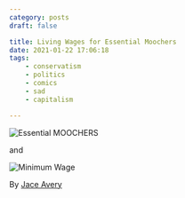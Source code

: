 ```yaml
---
category: posts
draft: false

title: Living Wages for Essential Moochers
date: 2021-01-22 17:06:18
tags:
    - conservatism
    - politics
    - comics
    - sad
    - capitalism

---
```


![Essential MOOCHERS](/misc/e/essential-workers.jpg)

and

![Minimum Wage](/misc/m/minimum-wage.jpg)

By [Jace Avery](https://www.instagram.com/saddrawingsbyjace/)

